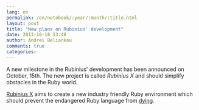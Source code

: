 ```yaml
---
lang: en
permalink: /en/notebook/:year/:month/:title.html
layout: post
title: "New plans on Rubinius' development"
date: 2013-10-18 13:48
author: Andrei Beliankou
comments: true
categories: 
---
```


A new milestone  in the Rubinius' development has been announced on October, 15th. The new project is called _Rubinius X_ and should simplify obstacles in the Ruby world.

[Rubinius X](http://x.rubini.us/) aims to create a new industry friendly Ruby environment which should prevent the endangered Ruby language from [dying](http://www.reddit.com/r/programming/comments/1oi8wd/ruby_is_a_dying_language/).
